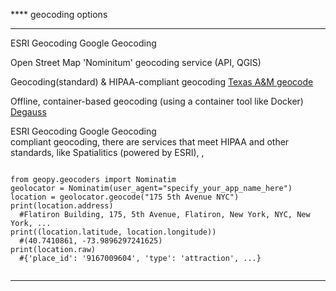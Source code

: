 **** geocoding options 

****  

ESRI Geocoding
Google Geocoding  

Open Street Map 'Nominitum' geocoding service (API, QGIS)


Geocoding(standard) & HIPAA-compliant geocoding
[Texas A&M geocode](https://www.geocod.io/enterprise/)

Offline, container-based geocoding (using a container tool like Docker) 
[Degauss](https://degauss.org/geocoder/)

ESRI Geocoding
Google Geocoding  
compliant geocoding, there are services that meet HIPAA and other standards, like Spatialitics (powered by ESRI),  , 


```

from geopy.geocoders import Nominatim
geolocator = Nominatim(user_agent="specify_your_app_name_here")
location = geolocator.geocode("175 5th Avenue NYC")
print(location.address)
  #Flatiron Building, 175, 5th Avenue, Flatiron, New York, NYC, New York, ...
print((location.latitude, location.longitude))
  #(40.7410861, -73.9896297241625)
print(location.raw)
  #{'place_id': '9167009604', 'type': 'attraction', ...}


```
**** 
